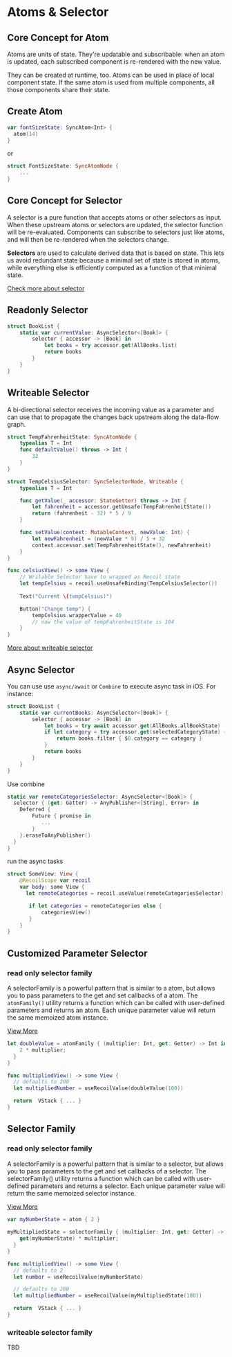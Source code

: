 # Atoms & Selector

## Core Concept for Atom

Atoms are units of state. They're updatable and subscribable: when an atom is updated, each subscribed component is re-rendered with the new value. 

They can be created at runtime, too. Atoms can be used in place of local component state. If the same atom is used  from multiple components, all those components share their state.

## Create Atom

```swift
var fontSizeState: SyncAtom<Int> {
  atom(14)
}  
```

or

```swift
struct FontSizeState: SyncAtomNode {
    ...
}
```

## Core Concept for Selector

A selector is a pure function that accepts atoms or other selectors as input. When these upstream atoms or selectors are updated, the selector function will be re-evaluated. Components can subscribe to selectors just like atoms, and will then be re-rendered when the selectors change.

**Selectors** are used to calculate derived data that is based on state. This lets us avoid redundant state because a minimal set of state is stored in atoms, while everything else is efficiently computed as a function of that minimal state.

[Check more about selector](https://recoiljs.org/docs/introduction/core-concepts#selectors)

## Readonly Selector
```swift
struct BookList {
    static var currentValue: AsyncSelector<[Book]> {
        selector { accessor -> [Book] in
            let books = try accessor.get(AllBooks.list)
            return books
        }
    }
}

```

## Writeable Selector

A bi-directional selector receives the incoming value as a parameter and can use that to propagate the changes back upstream along the data-flow graph. 

```swift
struct TempFahrenheitState: SyncAtomNode {
    typealias T = Int
    func defaultValue() throws -> Int {
        32
    }
}

struct TempCelsiusSelector: SyncSelectorNode, Writeable {
    typealias T = Int

    func getValue(_ accessor: StateGetter) throws -> Int {
        let fahrenheit = accessor.getUnsafe(TempFahrenheitState())
        return (fahrenheit - 32) * 5 / 9
    }

    func setValue(context: MutableContext, newValue: Int) {
        let newFahrenheit = (newValue * 9) / 5 + 32
        context.accessor.set(TempFahrenheitState(), newFahrenheit)
    }
}

func celsiusView() -> some View {
    // Writable Selector have to wrapped as Recoil state
    let tempCelsius = recoil.useUnsafeBinding(TempCelsiusSelector())
    
    Text("Current \(tempCelsius)")

    Button("Change temp") {
        tempCelsius.wrapperValue = 40
        // now the value of tempFahrenheitState is 104
    }
}
```

[More about writeable selector](https://recoiljs.org/docs/api-reference/core/selector/#writeable-selectors)
## Async Selector

You can use use `async/await` or `Combine` to execute async task in iOS. For instance: 

```swift
struct BookList {
    static var currentBooks: AsyncSelector<[Book]> {
        selector { accessor -> [Book] in
            let books = try await accessor.get(AllBooks.allBookState)
            if let category = try accessor.get(selectedCategoryState) {
                return books.filter { $0.category == category }
            }
            return books
        }
    }
}

```

Use combine

```swift
static var remoteCategoriesSelector: AsyncSelector<[Book]> {
  selector { (get: Getter) -> AnyPublisher<[String], Error> in
    Deferred {
        Future { promise in
           ...
        }
    }.eraseToAnyPublisher()
  }
}
```

run the async tasks
```swift
struct SomeView: View {
    @RecoilScope var recoil
    var body: some View {
      let remoteCategories = recoil.useValue(remoteCategoriesSelector)

       if let categories = remoteCategories else {
           categoriesView()
       }
    }
}
```
 
## Customized Parameter Selector

### read only selector family

A selectorFamily is a powerful pattern that is similar to a atom, but allows you to pass parameters to the get and set callbacks of a atom. The `atomFamily()` utility returns a function which can be called with user-defined parameters and returns an atom. Each unique parameter value will return the same memoized atom instance.

[View More](https://recoiljs.org/docs/api-reference/utils/atomFamily)

```swift
let doubleValue = atomFamily { (multiplier: Int, get: Getter) -> Int in
    2 * multiplier;
  }
}

func multipliedView() -> some View {
  // defaults to 200
  let multipliedNumber = useRecoilValue(doubleValue(100))

  return  VStack { ... }
}
```

## Selector Family

### read only selector family

A selectorFamily is a powerful pattern that is similar to a selector, but allows you to pass parameters to the get and set callbacks of a selector. The selectorFamily() utility returns a function which can be called with user-defined parameters and returns a selector. Each unique parameter value will return the same memoized selector instance.

[View More](https://recoiljs.org/docs/api-reference/utils/selectorFamily)

```swift
var myNumberState = atom { 2 }
    
myMultipliedState = selectorFamily { (multiplier: Int, get: Getter) -> Int in
    get(myNumberState) * multiplier;
  }
}

func multipliedView() -> some View {
  // defaults to 2
  let number = useRecoilValue(myNumberState)

  // defaults to 200
  let multipliedNumber = useRecoilValue(myMultipliedState(100))

  return  VStack { ... }
}
```

### writeable selector family

TBD
